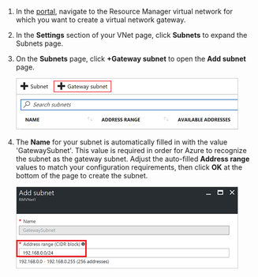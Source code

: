 1. In the [portal](http://portal.azure.cn), navigate to the Resource Manager virtual network for which you want to create a virtual network gateway.
2. In the **Settings** section of your VNet page, click **Subnets** to expand the Subnets page.
3. On the **Subnets** page, click **+Gateway subnet** to open the **Add subnet** page.

    ![Add the gateway subnet](./media/vpn-gateway-add-gwsubnet-rm-portal-include/addgwsub.png "Add the gateway subnet")
4. The **Name** for your subnet is automatically filled in with the value 'GatewaySubnet'. This value is required in order for Azure to recognize the subnet as the gateway subnet. Adjust the auto-filled **Address range** values to match your configuration requirements, then click **OK** at the bottom of the page to create the subnet.

    ![Adding the subnet](./media/vpn-gateway-add-gwsubnet-rm-portal-include/addsubnetgw.png "Adding the subnet")

<!-- ms.date: 12/12/2017 -->